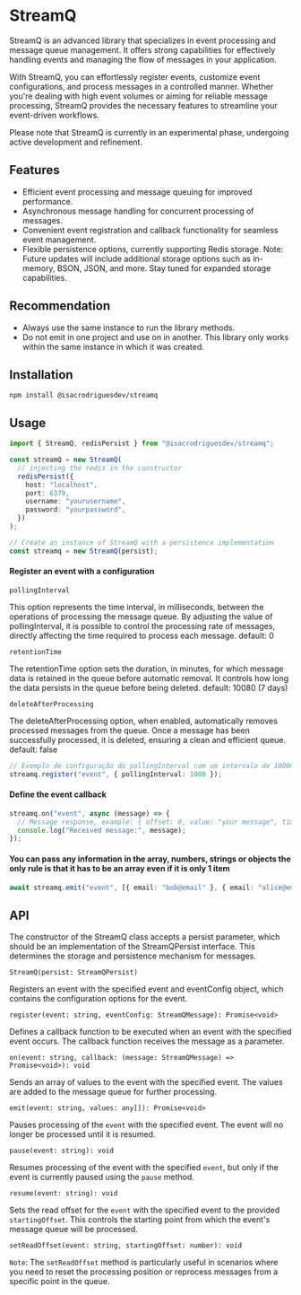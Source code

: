 # StreamQ

StreamQ is an advanced library that specializes in event processing and message queue management. It offers strong capabilities for effectively handling events and managing the flow of messages in your application.

With StreamQ, you can effortlessly register events, customize event configurations, and process messages in a controlled manner. Whether you're dealing with high event volumes or aiming for reliable message processing, StreamQ provides the necessary features to streamline your event-driven workflows.

Please note that StreamQ is currently in an experimental phase, undergoing active development and refinement.

## Features

- Efficient event processing and message queuing for improved performance.
- Asynchronous message handling for concurrent processing of messages.
- Convenient event registration and callback functionality for seamless event management.
- Flexible persistence options, currently supporting Redis storage. Note: Future updates will include additional storage options such as in-memory, BSON, JSON, and more. Stay tuned for expanded storage capabilities.

## Recommendation

- Always use the same instance to run the library methods.
- Do not emit in one project and use on in another. This library only works within the same instance in which it was created.

## Installation

`npm install @isacrodriguesdev/streamq`

## Usage

```typescript
import { StreamQ, redisPersist } from "@isacrodriguesdev/streamq";

const streamQ = new StreamQ(
  // injecting the redis in the constructor
  redisPersist({
    host: "localhost",
    port: 6379,
    username: "yourusername",
    password: "yourpassword",
  })
);

// Create an instance of StreamQ with a persistence implementation
const streamq = new StreamQ(persist);
```

#### Register an event with a configuration

`pollingInterval`

This option represents the time interval, in milliseconds, between the operations of processing the message queue. By adjusting the value of pollingInterval, it is possible to control the processing rate of messages, directly affecting the time required to process each message.
default: 0

`retentionTime`

The retentionTime option sets the duration, in minutes, for which message data is retained in the queue before automatic removal. It controls how long the data persists in the queue before being deleted.
default: 10080 (7 days)

`deleteAfterProcessing`

The deleteAfterProcessing option, when enabled, automatically removes processed messages from the queue. Once a message has been successfully processed, it is deleted, ensuring a clean and efficient queue.
default: false

```typescript
// Exemplo de configuração do pollingInterval com um intervalo de 1000ms (1 segundo)
streamq.register("event", { pollingInterval: 1000 });
```

#### Define the event callback

```typescript
streamq.on("event", async (message) => {
  // Message response, example: { offset: 0, value: "your message", timestamp: 1689130158271 }
  console.log("Received message:", message);
});
```

#### You can pass any information in the array, numbers, strings or objects the only rule is that it has to be an array even if it is only 1 item

```typescript
await streamq.emit("event", [{ email: "bob@email" }, { email: "alice@email.com" }]);
```

## API

The constructor of the StreamQ class accepts a persist parameter, which should be an implementation of the StreamQPersist interface. This determines the storage and persistence mechanism for messages.

`StreamQ(persist: StreamQPersist)`

Registers an event with the specified event and eventConfig object, which contains the configuration options for the event.

`register(event: string, eventConfig: StreamQMessage): Promise<void>`

Defines a callback function to be executed when an event with the specified event occurs. The callback function receives the message as a parameter.

`on(event: string, callback: (message: StreamQMessage) => Promise<void>): void`

Sends an array of values to the event with the specified event. The values are added to the message queue for further processing.

`emit(event: string, values: any[]): Promise<void>`

Pauses processing of the `event` with the specified event. The event will no longer be processed until it is resumed.

`pause(event: string): void`

Resumes processing of the event with the specified `event`, but only if the event is currently paused using the `pause` method.

`resume(event: string): void`

Sets the read offset for the `event` with the specified event to the provided `startingOffset`. This controls the starting point from which the event's message queue will be processed.

`setReadOffset(event: string, startingOffset: number): void`

`Note`: The `setReadOffset` method is particularly useful in scenarios where you need to reset the processing position or reprocess messages from a specific point in the queue.
